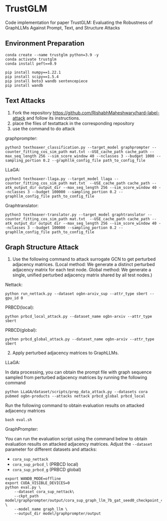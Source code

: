 # TrustGLM
Code implementation for paper TrustGLM: Evaluating the Robustness of GraphLLMs Against Prompt, Text, and Structure Attacks

## Environment Preparation

```
conda create --name trustglm python=3.9 -y
conda activate trustglm
conda install peft==0.9

pip install numpy==1.22.1
pip install scipy==1.5.4
pip install boto3 wandb sentencepiece
pip install wandb
```

## Text Attacks
1. Fork the repository https://github.com/RishabhMaheshwary/hard-label-attack and follow its instructions.
2. place the files of textattack in the corresponding repository
3. use the command to do attack

graphprompter:
```
python3 texthoaxer_classification.py --target_model graphprompter --counter_fitting_cos_sim_path mat.txt --USE_cache_path cache_path --max_seq_length 256 --sim_score_window 40 --nclasses 3 --budget 1000 --sampling_portion 0.2 --graphllm_config_file path_to_config_file
```
LLaGA:
```
python3 texthoaxer-llaga.py --target_model llaga --counter_fitting_cos_sim_path mat.txt  --USE_cache_path cache_path --atk_output_dir output_dir --max_seq_length 256 --sim_score_window 40 --nclasses 3 --budget 100000 --sampling_portion 0.2 --graphllm_config_file path_to_config_file
```
Graphtranslator:
```
python3 texthoaxer-translator.py --target_model graphtranslator --counter_fitting_cos_sim_path mat.txt  --USE_cache_path cache_path --atk_output_dir output_dir --max_seq_length 256 --sim_score_window 40 --nclasses 3 --budget 100000 --sampling_portion 0.2 --graphllm_config_file path_to_config_file

```
## Graph Structure Attack
1. Use the following command to attack surrogate GCN to get perturbed adjacency matrices. (Local method: We generate a distinct perturbed adjacency matrix for each test node. Global method: We generate a single, unified perturbed adjacency matrix shared by all test nodes.)

Nettack:
```
python run_nettack.py --dataset ogbn-arxiv_sup --attr_type sbert --gpu_id 0
```

PRBCD(local):
```
python prbcd_local_attack.py --dataset_name ogbn-arxiv --attr_type sbert
```

PRBCD(global):
```
python prbcd_global_attack.py --dataset_name ogbn-arxiv --attr_type sbert
```
2. Apply perturbed adjacency matrices to GraphLLMs.

LLaGA:

In data processing, you can obtain the prompt file with graph sequence sampled from perturbed adjacency matrices by running the following command
```
python LLaGA/dataset/scripts/prep_data_attack.py --datasets cora pubmed ogbn-products --attacks nettack prbcd_global prbcd_local
```
Run the following command to obtain evaluation results on attacked adjacency matrices
```
bash eval.sh
```

GraphPrompter:

You can run the evaluation script using the command below to obtain evaluation results on attacked adjacency matrices. Adjust the `--dataset` parameter for different datasets and attacks:
- `cora_sup_nettack`
- `cora_sup_prbcd_l` (PRBCD local)
- `cora_sup_prbcd_g` (PRBCD global)

```
export WANDB_MODE=offline
export CUDA_VISIBLE_DEVICES=0
python eval.py \
    --dataset cora_sup_nettack\
    --ckpt_path model/graphprompter/output/cora_sup_graph_llm_7b_gat_seed0_checkpoint_4.pth \
    --model_name graph_llm \
    --output_dir model/graphprompter/output
```
